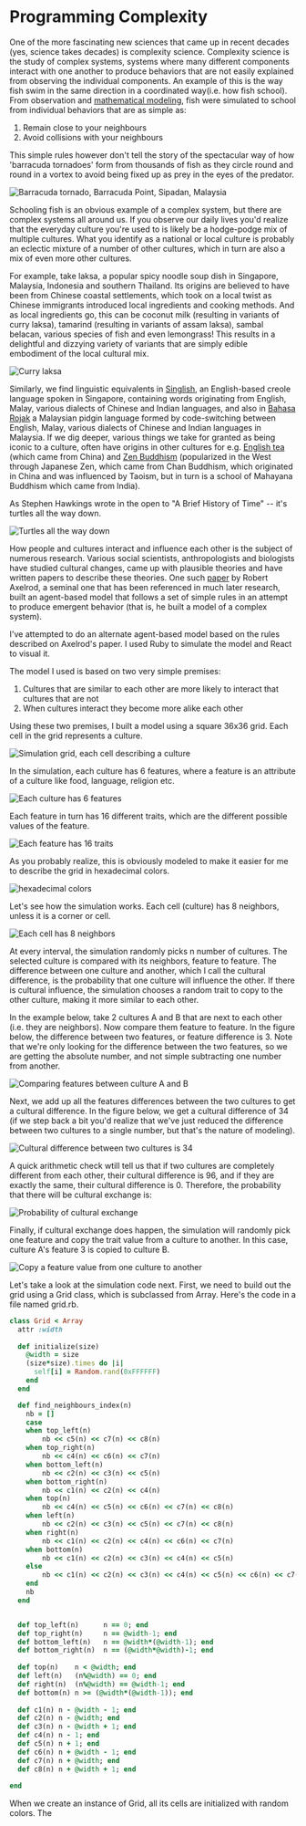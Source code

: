 # Programming Complexity

One of the more fascinating new sciences that came up in recent decades (yes, science takes decades) is complexity science. Complexity science is the study of complex systems, systems where many different components interact with one another to produce behaviors that are not easily explained from observing the individual components. An example of this is the way fish swim in the same direction in a coordinated way(i.e. how fish school). From observation and [mathematical modeling][1], fish were simulated to school from individual behaviors that are as simple as:

1. Remain close to your neighbours
2. Avoid collisions with your neighbours

This simple rules however don't tell the story of the spectacular way of how 'barracuda tornadoes' form from thousands of fish as they circle round and round in a vortex to avoid being fixed up as prey in the eyes of the predator.

![Barracuda tornado, Barracuda Point, Sipadan, Malaysia](figures/culture/schooling_fish.jpg)

Schooling fish is an obvious example of a complex system, but there are complex systems all around us. If you observe our daily lives you'd realize that the everyday culture you're used to is likely be a hodge-podge mix of multiple cultures. What you identify as a national or local culture is probably an eclectic mixture of a number of other cultures, which in turn are also a mix of even more other cultures. 

For example, take laksa, a popular spicy noodle soup dish in Singapore, Malaysia, Indonesia and southern Thailand. Its origins are believed to have been from Chinese coastal settlements, which took on a local twist as Chinese immigrants introduced local ingredients and cooking methods. And as local ingredients go, this can be coconut milk (resulting in variants of curry laksa), tamarind (resulting in variants of assam laksa), sambal belacan, various species of fish and even lemongrass! This results in a delightful and dizzying variety of variants that are simply edible embodiment of the local cultural mix.

![Curry laksa](figures/culture/laksa.jpg)

Similarly, we find linguistic equivalents in [Singlish](https://en.wikipedia.org/wiki/Singlish), an English-based creole language spoken in Singapore, containing words originating from English, Malay, various dialects of Chinese and Indian languages, and also in [Bahasa Rojak](https://en.wikipedia.org/wiki/Bahasa_Rojak) a Malaysian pidgin language formed by code-switching between English, Malay, various dialects of Chinese and Indian languages in Malaysia. If we dig deeper, various things we take for granted as being iconic to a culture, often have origins in other cultures for e.g. [English tea](https://www.tea.co.uk/history-of-tea) (which came from China) and [Zen Buddhism](https://en.wikipedia.org/wiki/Zen) (popularized in the West through Japanese Zen, which came from Chan Buddhism, which originated in China and was influenced by Taoism, but in turn is a school of Mahayana Buddhism which came from India).

As Stephen Hawkings wrote in the open to "A Brief History of Time" -- it's turtles all the way down.

![Turtles all the way down](figures/culture/turtles.jpg)

How people and cultures interact and influence each other is the subject of numerous research. Various social scientists, anthropologists and biologists have studied cultural changes, came up with plausible theories and have written papers to describe these theories. One such [paper][2] by Robert Axelrod, a seminal one that has been referenced in much later research, built an agent-based model that follows a set of simple rules in an attempt to produce emergent behavior (that is, he built a model of a complex system).

I've attempted to do an alternate agent-based model based on the rules described on Axelrod's paper. I used Ruby to simulate the model and React to visual it. 

The model I used is based on two very simple premises:

1. Cultures that are similar to each other are more likely to interact that cultures that are not
2. When cultures interact they become more alike each other

Using these two premises, I built a model using a square 36x36 grid. Each cell in the grid represents a culture. 

![Simulation grid, each cell describing a culture](figures/culture/grid1.jpg)

In the simulation, each culture has 6 features, where a feature is an attribute of a culture like food, language, religion etc. 

![Each culture has 6 features](figures/culture/grid2.jpg)

Each feature in turn has 16 different traits, which are the different possible values of the feature.

![Each feature has 16 traits](figures/culture/grid3.jpg)

As you probably realize, this is obviously modeled to make it easier for me to describe the grid in hexadecimal colors.

![hexadecimal colors](figures/culture/color.jpg)

Let's see how the simulation works. Each cell (culture) has 8 neighbors, unless it is a corner or cell.

![Each cell has 8 neighbors](figures/culture/grid4.jpg)

At every interval, the simulation randomly picks n number of cultures. The selected culture is compared with its neighbors, feature to feature. The difference between one culture and another, which I call the cultural difference, is the probability that one culture will influence the other. If there is cultural influence, the simulation chooses a random trait to copy to the other culture, making it more similar to each other.

In the example below, take 2 cultures A and B that are next to each other (i.e. they are neighbors). Now compare them feature to feature. In the figure below, the difference between two features, or feature difference is 3. Note that we're only looking for the difference between the two features, so we are getting the absolute number, and not simple subtracting one number from another.

![Comparing features between culture A and B](figures/culture/culture1.jpg)

Next, we add up all the features differences between the two cultures to get a cultural difference. In the figure below, we get a cultural difference of 34 (if we step back a bit you'd realize that we've just reduced the difference between two cultures to a single number, but that's the nature of modeling).

![Cultural difference between two cultures is 34](figures/culture/culture2.jpg)

A quick arithmetic check wtill tell us that if two cultures are completely different from each other, their cultural difference is 96, and if they are exactly the same, their cultural difference is 0. Therefore, the probability that there will be cultural exchange is:

![Probability of cultural exchange](figures/culture/culture3.jpg)

Finally, if cultural exchange does happen, the simulation will randomly pick one feature and copy the trait value from a culture to another. In this case, culture A's feature 3 is copied to culture B.

![Copy a feature value from one culture to another](figures/culture/culture4.jpg)

Let's take a look at the simulation code next. First, we need to build out the grid using a Grid class, which is subclassed from Array. Here's the code in a file named grid.rb.

```ruby
class Grid < Array
  attr :width
  
  def initialize(size)
    @width = size
    (size*size).times do |i|
      self[i] = Random.rand(0xFFFFFF)
    end    
  end

  def find_neighbours_index(n)
    nb = []
  	case
  	when top_left(n)
  		nb << c5(n) << c7(n) << c8(n)
  	when top_right(n)
  		nb << c4(n) << c6(n) << c7(n)		
  	when bottom_left(n)
  		nb << c2(n) << c3(n) << c5(n)
  	when bottom_right(n)
  		nb << c1(n) << c2(n) << c4(n)
  	when top(n)
  		nb << c4(n) << c5(n) << c6(n) << c7(n) << c8(n)
  	when left(n)
  		nb << c2(n) << c3(n) << c5(n) << c7(n) << c8(n)
  	when right(n)
  		nb << c1(n) << c2(n) << c4(n) << c6(n) << c7(n)
  	when bottom(n)
  		nb << c1(n) << c2(n) << c3(n) << c4(n) << c5(n)
  	else
  		nb << c1(n) << c2(n) << c3(n) << c4(n) << c5(n) << c6(n) << c7(n) << c8(n)
    end
  	nb
  end


  def top_left(n)      n == 0; end
  def top_right(n)     n == @width-1; end
  def bottom_left(n)   n == @width*(@width-1); end
  def bottom_right(n)  n == (@width*@width)-1; end
  
  def top(n)    n < @width; end
  def left(n)   (n%@width) == 0; end
  def right(n)  (n%@width) == @width-1; end
  def bottom(n) n >= (@width*(@width-1)); end
  
  def c1(n) n - @width - 1; end
  def c2(n) n - @width; end    
  def c3(n) n - @width + 1; end
  def c4(n) n - 1; end
  def c5(n) n + 1; end
  def c6(n) n + @width - 1; end        
  def c7(n) n + @width; end
  def c8(n) n + @width + 1; end
      
end

```

When we create an instance of Grid, all its cells are initialized with random colors. The 


```ruby


```


```ruby


```



[1]: http://hdl.handle.net/1828/1322 "Charnell, M. (2008) Individual-based modelling of ecological systems and social aggregations"
[2]: http://www-personal.umich.edu/~axe/research/Dissemination.pdf "Axelrod, R. (1997) The dissemination of culture a model with local convergence and global polarization"